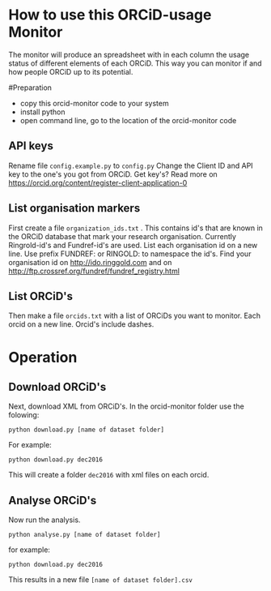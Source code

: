 # How to use this ORCiD-usage Monitor
The monitor will produce an spreadsheet with in each column the usage status of different elements of each ORCiD.
This way you can monitor if and how people ORCiD up to its potential.

#Preparation
- copy this orcid-monitor code to your system
- install python
- open command line, go to the location of the orcid-monitor code

## API keys
Rename file ```config.example.py``` to ```config.py```
Change the Client ID and API key to the one's you got from ORCiD.
Get key's? Read more on https://orcid.org/content/register-client-application-0 

## List organisation markers
First create a file ```organization_ids.txt``` .
This contains id's that are known in the ORCiD database that mark your research organisation.
Currently Ringrold-id's and Fundref-id's are used. List each organisation id on a new line. Use prefix FUNDREF: or RINGOLD: to namespace the id's.
Find your organisation id on http://ido.ringgold.com and on http://ftp.crossref.org/fundref/fundref_registry.html

## List ORCiD's
Then make a file ```orcids.txt``` with a list of ORCiDs you want to monitor. Each orcid on a new line. Orcid's include dashes.

# Operation

## Download ORCiD's
Next, download XML from ORCiD's.
In the orcid-monitor folder use the folowing:
```
python download.py [name of dataset folder]
```
For example:
```
python download.py dec2016
```
This will create a folder ```dec2016``` with xml files on each orcid.
 
## Analyse ORCiD's
Now run the analysis.
```
python analyse.py [name of dataset folder]
```
for example:
```
python download.py dec2016
```

This results in a new file ```[name of dataset folder].csv```
